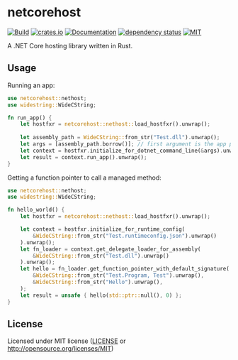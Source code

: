 # netcorehost

[![Build](https://github.com/OpenByteDev/netcorehost/actions/workflows/build.yml/badge.svg)](https://github.com/OpenByteDev/netcorehost/actions/workflows/build.yml)
[![crates.io](https://img.shields.io/crates/v/netcorehost.svg)](https://crates.io/crates/netcorehost)
[![Documentation](https://docs.rs/netcorehost/badge.svg)](https://docs.rs/netcorehost)
[![dependency status](https://deps.rs/repo/github/openbytedev/netcorehost/status.svg)](https://deps.rs/repo/github/openbytedev/netcorehost)
[![MIT](https://img.shields.io/crates/l/netcorehost.svg)](https://github.com/OpenByteDev/netcorehost/blob/master/LICENSE)

A .NET Core hosting library written in Rust.

## Usage

Running an app:

```rust
use netcorehost::nethost;
use widestring::WideCString;

fn run_app() {
    let hostfxr = netcorehost::nethost::load_hostfxr().unwrap();
    
    let assembly_path = WideCString::from_str("Test.dll").unwrap();
    let args = [assembly_path.borrow()]; // first argument is the app path
    let context = hostfxr.initialize_for_dotnet_command_line(&args).unwrap();
    let result = context.run_app().unwrap();
}
```


Getting a function pointer to call a managed method:

```rust
use netcorehost::nethost;
use widestring::WideCString;

fn hello_world() {
    let hostfxr = netcorehost::nethost::load_hostfxr().unwrap();

    let context = hostfxr.initialize_for_runtime_config(
        &WideCString::from_str("Test.runtimeconfig.json").unwrap()
    ).unwrap();
    let fn_loader = context.get_delegate_loader_for_assembly(
        &WideCString::from_str("Test.dll").unwrap()
    ).unwrap();
    let hello = fn_loader.get_function_pointer_with_default_signature(
        &WideCString::from_str("Test.Program, Test").unwrap(),
        &WideCString::from_str("Hello").unwrap(),
    );
    let result = unsafe { hello(std::ptr::null(), 0) };
}
```


## License
Licensed under MIT license ([LICENSE](https://github.com/OpenByteDev/netcorehost/blob/master/LICENSE) or http://opensource.org/licenses/MIT)
